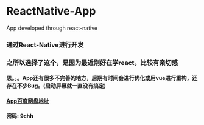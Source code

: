 # ReactNative-App
App developed through react-native
### 通过React-Native进行开发
### 之所以选择了这个，是因为最近刚好在学react，比较有亲切感
#### 恩。。。App还有很多不完善的地方，后期有时间会进行优化或用vue进行重构，还存在不少Bug。(启动屏幕就一直没有搞定)
#### [App百度网盘地址](https://pan.baidu.com/s/1LQR_Mbq-zTHd5cyzVMJdZg) 
#### 密码: 9chh
